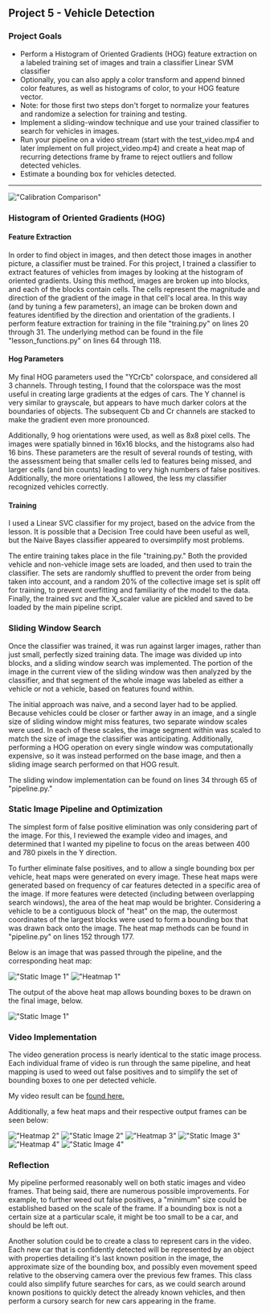 ## Project 5 - Vehicle Detection
### Project Goals
- Perform a Histogram of Oriented Gradients (HOG) feature extraction on a labeled training set of images and train a classifier Linear SVM classifier
- Optionally, you can also apply a color transform and append binned color features, as well as histograms of color, to your HOG feature vector.
- Note: for those first two steps don't forget to normalize your features and randomize a selection for training and testing.
- Implement a sliding-window technique and use your trained classifier to search for vehicles in images.
- Run your pipeline on a video stream (start with the test_video.mp4 and later implement on full project_video.mp4) and create a heat map of recurring detections frame by frame to reject outliers and follow detected vehicles.
- Estimate a bounding box for vehicles detected.

---
!["Calibration Comparison"](./output_images/calibration_example.jpg)

### Histogram of Oriented Gradients (HOG)

#### Feature Extraction

In order to find object in images, and then detect those images in another picture, a classifier must be trained. For this project, I trained a classifier to extract features of vehicles from images by looking at the histogram of oriented gradients. Using this method, images are broken up into blocks, and each of the blocks contain cells. The cells represent the magnitude and direction of the gradient of the image in that cell's local area. In this way (and by tuning a few parameters), an image can be broken down and features identified by the direction and orientation of the gradients. I perform feature extraction for training in the file "training.py" on lines 20 through 31. The underlying method can be found in the file "lesson_functions.py" on lines 64 through 118.

#### Hog Parameters

My final HOG parameters used the "YCrCb" colorspace, and considered all 3 channels. Through testing, I found that the colorspace was the most useful in creating large gradients at the edges of cars. The Y channel is very similar to grayscale, but appears to have much darker colors at the boundaries of objects. The subsequent Cb and Cr channels are stacked to make the gradient even more pronounced.

Additionally, 9 hog orientations were used, as well as 8x8 pixel cells. The images were spatially binned in 16x16 blocks, and the histograms also had 16 bins. These parameters are the result of several rounds of testing, with the assessment being that smaller cells led to features being missed, and larger cells (and bin counts) leading to very high numbers of false positives. Additionally, the more orientations I allowed, the less my classifier recognized vehicles correctly.

#### Training

I used a Linear SVC classifier for my project, based on the advice from the lesson. It is possible that a Decision Tree could have been useful as well, but the Naive Bayes classifier appeared to oversimplify most problems.

The entire training takes place in the file "training.py." Both the provided vehicle and non-vehicle image sets are loaded, and then used to train the classifier. The sets are randomly shuffled to prevent the order from being taken into account, and a random 20% of the collective image set is split off for training, to prevent overfitting and familiarity of the model to the data. Finally, the trained svc and the X_scaler value are pickled and saved to be loaded by the main pipeline script.

### Sliding Window Search

Once the classifier was trained, it was run against larger images, rather than just small, perfectly sized training data. The image was divided up into blocks, and a sliding window search was implemented. The portion of the image in the current view of the sliding window was then analyzed by the classifier, and that segment of the whole image was labeled as either a vehicle or not a vehicle, based on features found within.

The initial approach was naive, and a second layer had to be applied. Because vehicles could be closer or farther away in an image, and a single size of sliding window might miss features, two separate window scales were used. In each of these scales, the image segment within was scaled to match the size of image the classifier was anticipating. Additionally, performing a HOG operation on every single window was computationally expensive, so it was instead performed on the base image, and then a sliding image search performed on that HOG result.

The sliding window implementation can be found on lines 34 through 65 of "pipeline.py."

### Static Image Pipeline and Optimization

The simplest form of false positive elimination was only considering part of the image. For this, I reviewed the example video and images, and determined that I wanted my pipeline to focus on the areas between 400 and 780 pixels in the Y direction.

To further eliminate false positives, and to allow a single bounding box per vehicle, heat maps were generated on every image. These heat maps were generated based on frequency of car features detected in a specific area of the image. If more features were detected (including between overlapping search windows), the area of the heat map would be brighter. Considering a vehicle to be a contiguous block of "heat" on the map, the outermost coordinates of the largest blocks were used to form a bounding box that was drawn back onto the image. The heat map methods can be found in "pipeline.py" on lines 152 through 177.

Below is an image that was passed through the pipeline, and the corresponding heat map:

!["Static Image 1"](./test_images/test1.jpg)
!["Heatmap 1"](./output_images/heatmap_test1.png)

The output of the above heat map allows bounding boxes to be drawn on the final image, below.

!["Static Image 1"](./output_images/vehicle_detected_test1.jpg)

### Video Implementation

The video generation process is nearly identical to the static image process. Each individual frame of video is run through the same pipeline, and heat mapping is used to weed out false positives and to simplify the set of bounding boxes to one per detected vehicle.

My video result can be [found here.](./video_out.mp4)

Additionally, a few heat maps and their respective output frames can be seen below:

!["Heatmap 2"](./output_images/heatmap_test3.png)
!["Static Image 2"](./output_images/vehicle_detected_test3.jpg)
!["Heatmap 3"](./output_images/heatmap_test4.png)
!["Static Image 3"](./output_images/vehicle_detected_test4.jpg)
!["Heatmap 4"](./output_images/heatmap_test6.png)
!["Static Image 4"](./output_images/vehicle_detected_test6.jpg)

### Reflection

My pipeline performed reasonably well on both static images and video frames. That being said, there are numerous possible improvements. For example, to further weed out false positives, a "minimum" size could be established based on the scale of the frame. If a bounding box is not a certain size at a particular scale, it might be too small to be a car, and should be left out.

Another solution could be to create a class to represent cars in the video. Each new car that is confidently detected will be represented by an object with properties detailing it's last known position in the image, the approximate size of the bounding box, and possibly even movement speed relative to the observing camera over the previous few frames. This class could also simplify future searches for cars, as we could search around known positions to quickly detect the already known vehicles, and then perform a cursory search for new cars appearing in the frame.
